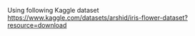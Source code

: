 Using following Kaggle dataset 
https://www.kaggle.com/datasets/arshid/iris-flower-dataset?resource=download
